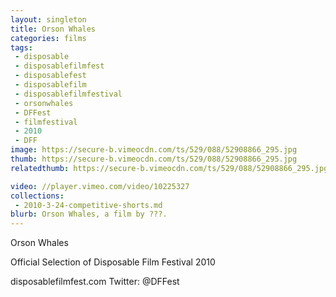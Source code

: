```yaml
---
layout: singleton
title: Orson Whales
categories: films
tags:
 - disposable
 - disposablefilmfest
 - disposablefest
 - disposablefilm
 - disposablefilmfestival
 - orsonwhales
 - DFFest
 - filmfestival
 - 2010
 - DFF
image: https://secure-b.vimeocdn.com/ts/529/088/52908866_295.jpg
thumb: https://secure-b.vimeocdn.com/ts/529/088/52908866_295.jpg
relatedthumb: https://secure-b.vimeocdn.com/ts/529/088/52908866_295.jpg

video: //player.vimeo.com/video/10225327
collections:
 - 2010-3-24-competitive-shorts.md
blurb: Orson Whales, a film by ???.
---
```


Orson Whales

Official Selection of Disposable Film Festival 2010

disposablefilmfest.com
Twitter: @DFFest